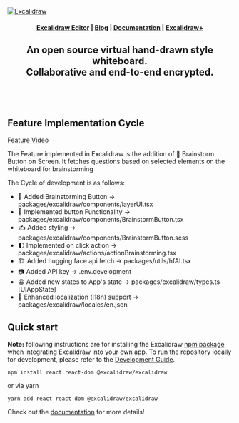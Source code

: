 <a href="https://excalidraw.com/" target="_blank" rel="noopener">
  <picture>
    <source media="(prefers-color-scheme: dark)" alt="Excalidraw" srcset="https://excalidraw.nyc3.cdn.digitaloceanspaces.com/github/excalidraw_github_cover_2_dark.png" />
    <img alt="Excalidraw" src="https://excalidraw.nyc3.cdn.digitaloceanspaces.com/github/excalidraw_github_cover_2.png" />
  </picture>
</a>

<h4 align="center">
  <a href="https://excalidraw.com">Excalidraw Editor</a> |
  <a href="https://plus.excalidraw.com/blog">Blog</a> |
  <a href="https://docs.excalidraw.com">Documentation</a> |
  <a href="https://plus.excalidraw.com">Excalidraw+</a>
</h4>

<div align="center">
  <h2>
    An open source virtual hand-drawn style whiteboard. </br>
    Collaborative and end-to-end encrypted. </br>
  <br />
  </h2>
</div>

<br />

## Feature Implementation Cycle

[Feature Video](https://www.youtube.com/watch?v=1nGK_7VwAm8)

The Feature implemented in Excalidraw is the addition of 💾&nbsp;Brainstorm Button on Screen.
It fetches questions based on selected elements on the whiteboard for brainstorming

The Cycle of development is as follows:

- 💯&nbsp;Added Brainstorming Button ->  packages/excalidraw/components/layerUI.tsx
- 🎨&nbsp;Implemented button Functionality -> packages/excalidraw/components/BrainstormButton.tsx
- ✍️&nbsp;Added styling -> packages/excalidraw/components/BrainstormButton.scss
- 🌓&nbsp;Implemented on click action -> packages/excalidraw/actions/actionBrainstorming.tsx
- 🏗️&nbsp;Added hugging face api fetch -> packages/utils/hfAI.tsx  
- 📷&nbsp;Added API key -> .env.development
- 😀&nbsp;Added new states to App's state -> packages/excalidraw/types.ts [UIAppState]
- 👅&nbsp;Enhanced localization (i18n) support -> packages/excalidraw/locales/en.json

## Quick start

**Note:** following instructions are for installing the Excalidraw [npm package](https://www.npmjs.com/package/@excalidraw/excalidraw) when integrating Excalidraw into your own app. To run the repository locally for development, please refer to the [Development Guide](https://docs.excalidraw.com/docs/introduction/development).

```
npm install react react-dom @excalidraw/excalidraw
```

or via yarn

```
yarn add react react-dom @excalidraw/excalidraw
```

Check out the [documentation](https://docs.excalidraw.com/docs/@excalidraw/excalidraw/installation) for more details!